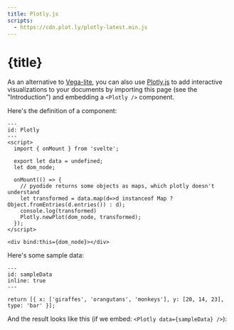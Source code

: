 ```yaml
---
title: Plotly.js
scripts:
  - https://cdn.plot.ly/plotly-latest.min.js
---
```


# {title}

As an alternative to [Vega-lite](https://vega.github.io/vega-lite/), you can also use [Plotly.js](https://plotly.com/javascript/) to add interactive visualizations to your documents by importing this page (see the "Introduction") and embedding a `<Plotly />` component.

Here's the definition of a component:

```{code-cell} svelte
---
id: Plotly
---
<script>
  import { onMount } from 'svelte';

  export let data = undefined;
  let dom_node;

  onMount(() => {
    // pyodide returns some objects as maps, which plotly doesn't understand
    let transformed = data.map(d=>d instanceof Map ? Object.fromEntries(d.entries()) : d);
    console.log(transformed)
    Plotly.newPlot(dom_node, transformed);
  });
</script>

<div bind:this={dom_node}></div>
```

Here's some sample data:

```{code-cell} js
---
id: sampleData
inline: true
---

return [{ x: ['giraffes', 'orangutans', 'monkeys'], y: [20, 14, 23], type: 'bar' }];
```

And the result looks like this (if we embed: `<Plotly data={sampleData} />`):

<Plotly data={sampleData} />
